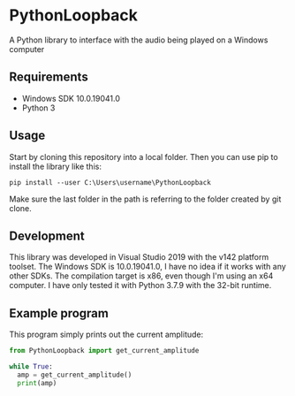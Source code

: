 # PythonLoopback
A Python library to interface with the audio being played on a Windows computer

## Requirements
- Windows SDK 10.0.19041.0
- Python 3

## Usage
Start by cloning this repository into a local folder. Then you can use pip to install the library like this:
```
pip install --user C:\Users\username\PythonLoopback
```
Make sure the last folder in the path is referring to the folder created by git clone.

## Development
This library was developed in Visual Studio 2019 with the v142 platform toolset. The Windows SDK is 10.0.19041.0, I have no idea if it works with any other SDKs. The compilation target is x86, even though I'm using an x64 computer. I have only tested it with Python 3.7.9 with the 32-bit runtime.

## Example program
This program simply prints out the current amplitude:
```python
from PythonLoopback import get_current_amplitude

while True:
  amp = get_current_amplitude()
  print(amp)
```
